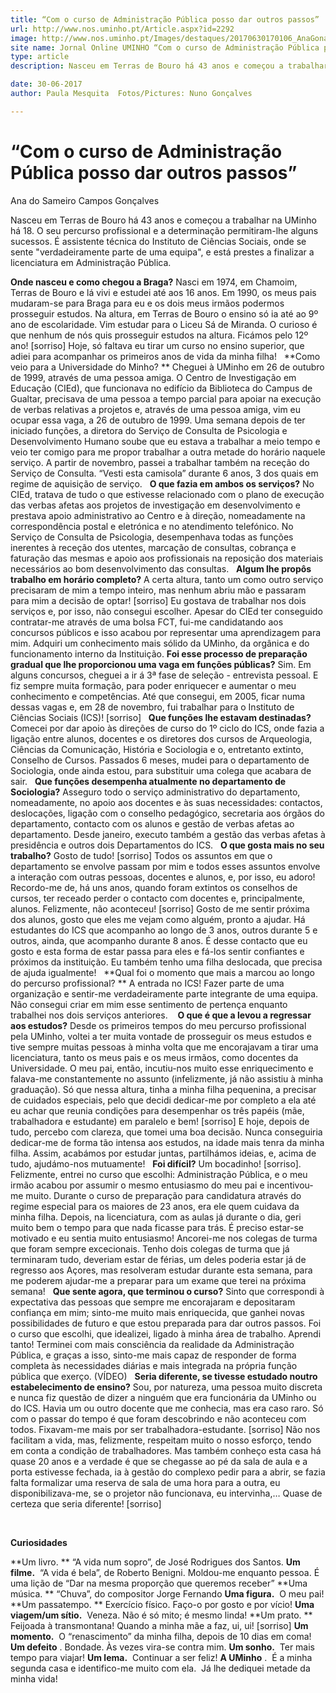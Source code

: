 ```yaml
---
title: “Com o curso de Administração Pública posso dar outros passos”
url: http://www.nos.uminho.pt/Article.aspx?id=2292
image: http://www.nos.uminho.pt/Images/destaques/20170630170106_AnaGonalves1.jpg
site name: Jornal Online UMINHO “Com o curso de Administração Pública posso dar outros passos”
type: article
description: Nasceu em Terras de Bouro há 43 anos e começou a trabalhar na UMinho há 18. O seu percurso profissional e a determinação permitiram-lhe alguns sucessos. É assistente técnica do Instituto de Ciências Sociais, onde se sente "verdadeiramente parte de uma equipa", e está prestes a finalizar a licenciatura em Administração Pública.

date: 30-06-2017
author: Paula Mesquita  Fotos/Pictures: Nuno Gonçalves

---
```

# “Com o curso de Administração Pública posso dar outros passos”


  

Ana do Sameiro Campos Gonçalves

Nasceu em Terras de Bouro há 43 anos e começou a trabalhar na UMinho há 18. O seu percurso profissional e a determinação permitiram-lhe alguns sucessos. É assistente técnica do Instituto de Ciências Sociais, onde se sente "verdadeiramente parte de uma equipa", e está prestes a finalizar a licenciatura em Administração Pública.

**Onde nasceu e como chegou a Braga?** 
Nasci em 1974, em Chamoim, Terras de Bouro e lá vivi e estudei até aos 16 anos. Em 1990, os meus pais mudaram-se para Braga para eu e os dois meus irmãos podermos prosseguir estudos. Na altura, em Terras de Bouro o ensino só ia até ao 9º ano de escolaridade. Vim estudar para o Liceu Sá de Miranda. O curioso é que nenhum de nós quis prosseguir estudos na altura. Ficámos pelo 12º ano! [sorriso] Hoje, só faltava eu tirar um curso no ensino superior, que adiei para acompanhar os primeiros anos de vida da minha filha!
 
**Como veio para a Universidade do Minho? ** 
Cheguei à UMinho em 26 de outubro de 1999, através de uma pessoa amiga. O Centro de Investigação em Educação (CIEd), que funcionava no edifício da Biblioteca do Campus de Gualtar, precisava de uma pessoa a tempo parcial para apoiar na execução de verbas relativas a projetos e, através de uma pessoa amiga, vim eu ocupar essa vaga, a 26 de outubro de 1999. Uma semana depois de ter iniciado funções, a diretora do Serviço de Consulta de Psicologia e Desenvolvimento Humano soube que eu estava a trabalhar a meio tempo e veio ter comigo para me propor trabalhar a outra metade do horário naquele serviço. A partir de novembro, passei a trabalhar também na receção do Serviço de Consulta. “Vesti esta camisola” durante 6 anos, 3 dos quais em regime de aquisição de serviço.
 
**O que fazia em ambos os serviços?** 
No CIEd, tratava de tudo o que estivesse relacionado com o plano de execução das verbas afetas aos projetos de investigação em desenvolvimento e prestava apoio administrativo ao Centro e à direção, nomeadamente na correspondência postal e eletrónica e no atendimento telefónico. No Serviço de Consulta de Psicologia, desempenhava todas as funções inerentes à receção dos utentes, marcação de consultas, cobrança e faturação das mesmas e apoio aos profissionais na reposição dos materiais necessários ao bom desenvolvimento das consultas.
 
**Algum lhe propôs trabalho em horário completo?** 
A certa altura, tanto um como outro serviço precisaram de mim a tempo inteiro, mas nenhum abriu mão e passaram para mim a decisão de optar! [sorriso] Eu gostava de trabalhar nos dois serviços e, por isso, não consegui escolher. Apesar do CIEd ter conseguido contratar-me através de uma bolsa FCT, fui-me candidatando aos concursos públicos e isso acabou por representar uma aprendizagem para mim. Adquiri um conhecimento mais sólido da UMinho, da orgânica e do funcionamento interno da Instituição.
**Foi esse processo de preparação gradual que lhe proporcionou uma vaga em funções públicas?** 
Sim. Em alguns concursos, cheguei a ir á 3ª fase de seleção - entrevista pessoal. E fiz sempre muita formação, para poder enriquecer e aumentar o meu conhecimento e competências. Até que consegui, em 2005, ficar numa dessas vagas e, em 28 de novembro, fui trabalhar para o Instituto de Ciências Sociais (ICS)! [sorriso]
 
**Que funções lhe estavam destinadas?** 
Comecei por dar apoio às direções de curso do 1º ciclo do ICS, onde fazia a ligação entre alunos, docentes e os diretores dos cursos de Arqueologia, Ciências da Comunicação, História e Sociologia e o, entretanto extinto, Conselho de Cursos. Passados 6 meses, mudei para o departamento de Sociologia, onde ainda estou, para substituir uma colega que acabara de sair.
 
**Que funções desempenha atualmente no departamento de Sociologia?** 
Asseguro todo o serviço administrativo do departamento, nomeadamente, no apoio aos docentes e às suas necessidades: contactos, deslocações, ligação com o conselho pedagógico, secretaria aos órgãos do departamento, contacto com os alunos e gestão de verbas afetas ao departamento. Desde janeiro, executo também a gestão das verbas afetas à presidência e outros dois Departamentos do ICS.
 
**O que gosta mais no seu trabalho?** 
Gosto de tudo! [sorriso] Todos os assuntos em que o departamento se envolve passam por mim e todos esses assuntos envolve a interação com outras pessoas, docentes e alunos, e, por isso, eu adoro! Recordo-me de, há uns anos, quando foram extintos os conselhos de cursos, ter receado perder o contacto com docentes e, principalmente, alunos. Felizmente, não aconteceu! [sorriso] Gosto de me sentir próxima dos alunos, gosto que eles me vejam como alguém, pronto a ajudar. Há estudantes do ICS que acompanho ao longo de 3 anos, outros durante 5 e outros, ainda, que acompanho durante 8 anos. É desse contacto que eu gosto e esta forma de estar passa para eles e fá-los sentir confiantes e próximos da instituição. Eu também tenho uma filha deslocada, que precisa de ajuda igualmente!
 
**Qual foi o momento que mais a marcou ao longo do percurso profissional? ** 
A entrada no ICS! Fazer parte de uma organização e sentir-me verdadeiramente parte integrante de uma equipa. Não consegui criar em mim esse sentimento de pertença enquanto trabalhei nos dois serviços anteriores.
  
**O que é que a levou a regressar aos estudos?** 
Desde os primeiros tempos do meu percurso profissional pela UMinho, voltei a ter muita vontade de prosseguir os meus estudos e tive sempre muitas pessoas à minha volta que me encorajavam a tirar uma licenciatura, tanto os meus pais e os meus irmãos, como docentes da Universidade. O meu pai, então, incutiu-nos muito esse enriquecimento e falava-me constantemente no assunto (infelizmente, já não assistiu à minha graduação). Só que nessa altura, tinha a minha filha pequenina, a precisar de cuidados especiais, pelo que decidi dedicar-me por completo a ela até eu achar que reunia condições para desempenhar os três papéis (mãe, trabalhadora e estudante) em paralelo e bem! [sorriso] E hoje, depois de tudo, percebo com clareza, que tomei uma boa decisão. Nunca conseguiria dedicar-me de forma tão intensa aos estudos, na idade mais tenra da minha filha. Assim, acabámos por estudar juntas, partilhámos ideias, e, acima de tudo, ajudámo-nos mutuamente!
 
**Foi difícil?** 
Um bocadinho! [sorriso]. Felizmente, entrei no curso que escolhi: Administração Pública, e o meu irmão acabou por assumir o mesmo entusiasmo do meu pai e incentivou-me muito. Durante o curso de preparação para candidatura através do regime especial para os maiores de 23 anos, era ele quem cuidava da minha filha. Depois, na licenciatura, com as aulas já durante o dia, geri muito bem o tempo para que nada ficasse para trás. É preciso estar-se motivado e eu sentia muito entusiasmo! Ancorei-me nos colegas de turma que foram sempre excecionais. Tenho dois colegas de turma que já terminaram tudo, deveriam estar de férias, um deles poderia estar já de regresso aos Açores, mas resolveram estudar durante esta semana, para me poderem ajudar-me a preparar para um exame que terei na próxima semana!
 
**Que sente agora, que terminou o curso?** 
Sinto que correspondi à expectativa das pessoas que sempre me encorajaram e depositaram confiança em mim; sinto-me muito mais enriquecida, que ganhei novas possibilidades de futuro e que estou preparada para dar outros passos. Foi o curso que escolhi, que idealizei, ligado à minha área de trabalho. Aprendi tanto! Terminei com mais consciência da realidade da Administração Pública, e graças a isso, sinto-me mais capaz de responder de forma completa às necessidades diárias e mais integrada na própria função pública que exerço. (VÍDEO)
 
**Seria diferente, se tivesse estudado noutro estabelecimento de ensino?** 
Sou, por natureza, uma pessoa muito discreta e nunca fiz questão de dizer a ninguém que era funcionária da UMinho ou do ICS. Havia um ou outro docente que me conhecia, mas era caso raro. Só com o passar do tempo é que foram descobrindo e não aconteceu com todos. Fixavam-me mais por ser trabalhadora-estudante. [sorriso] Não nos facilitam a vida, mas, felizmente, respeitam muito o nosso esforço, tendo em conta a condição de trabalhadores. Mas também conheço esta casa há quase 20 anos e a verdade é que se chegasse ao pé da sala de aula e a porta estivesse fechada, ia à gestão do complexo pedir para a abrir, se fazia falta formalizar uma reserva de sala de uma hora para a outra, eu disponibilizava-me, se o projetor não funcionava, eu intervinha,… Quase de certeza que seria diferente! [sorriso]

 

**Curiosidades** 

**Um livro. ** “A vida num sopro”, de José Rodrigues dos Santos.
**Um filme.**  “A vida é bela”, de Roberto Benigni. Moldou-me enquanto pessoa. É uma lição de “Dar na mesma proporção que queremos receber”
**Uma música. ** “Chuva”, do compositor Jorge Fernando
**Uma figura.**  O meu pai!
**Um passatempo. ** Exercício físico. Faço-o por gosto e por vício!
**Uma viagem/um sítio.**  Veneza. Não é só mito; é mesmo linda!
**Um prato. ** Feijoada à transmontana! Quando a minha mãe a faz, ui, ui! [sorriso]
**Um momento.**  O “renascimento” da minha filha, depois de 10 dias em coma!
**Um defeito** . Bondade. Às vezes vira-se contra mim.
**Um sonho.**  Ter mais tempo para viajar!
**Um lema.**  Continuar a ser feliz!
**A UMinho** .  É a minha segunda casa e identifico-me muito com ela.  Já lhe dediquei metade da minha vida!

 

